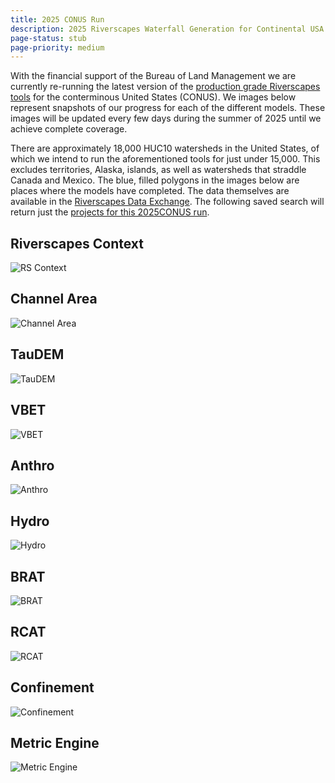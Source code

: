 ```yaml
---
title: 2025 CONUS Run
description: 2025 Riverscapes Waterfall Generation for Continental USA 
page-status: stub
page-priority: medium
---
```


With the financial support of the Bureau of Land Management we are currently re-running the latest version of the [production grade Riverscapes tools](https://tools.riverscapes.net) for the conterminous United States (CONUS). We images below represent snapshots of our progress for each of the different models. These images will be updated every few days during the summer of 2025 until we achieve complete coverage.

There are approximately 18,000 HUC10 watersheds in the United States, of which we intend to run the aforementioned tools for just under 15,000. This excludes territories, Alaska, islands, as well as watersheds that straddle Canada and Mexico. The blue, filled polygons in the images below are places where the models have completed. The data themselves are available in the [Riverscapes Data Exchange](https://data.riverscapes.net). The following saved search will return just the [projects for this 2025CONUS run](https://data.riverscapes.net/d/2f96cfb0-8895-4d0a-8137-85f4496b9f3e/).

## Riverscapes Context

![RS Context](https://s3.us-west-2.amazonaws.com/releases.northarrowresearch.com/images/2025_conus_model_run_status_maps/status_map_rscontext.png)

## Channel Area

![Channel Area](https://s3.us-west-2.amazonaws.com/releases.northarrowresearch.com/images/2025_conus_model_run_status_maps/status_map_channelarea.png)

## TauDEM

![TauDEM](https://s3.us-west-2.amazonaws.com/releases.northarrowresearch.com/images/2025_conus_model_run_status_maps/status_map_taudem.png)

## VBET

![VBET](https://s3.us-west-2.amazonaws.com/releases.northarrowresearch.com/images/2025_conus_model_run_status_maps/status_map_vbet.png)

## Anthro 

![Anthro](https://s3.us-west-2.amazonaws.com/releases.northarrowresearch.com/images/2025_conus_model_run_status_maps/status_map_anthro.png)

## Hydro

![Hydro](https://s3.us-west-2.amazonaws.com/releases.northarrowresearch.com/images/2025_conus_model_run_status_maps/status_map_hydro_context.png)

## BRAT

![BRAT](https://s3.us-west-2.amazonaws.com/releases.northarrowresearch.com/images/2025_conus_model_run_status_maps/status_map_riverscapes_brat.png)

## RCAT

![RCAT](https://s3.us-west-2.amazonaws.com/releases.northarrowresearch.com/images/2025_conus_model_run_status_maps/status_map_rcat.png)

## Confinement

![Confinement](https://s3.us-west-2.amazonaws.com/releases.northarrowresearch.com/images/2025_conus_model_run_status_maps/status_map_confinement.png)

## Metric Engine

![Metric Engine](https://s3.us-west-2.amazonaws.com/releases.northarrowresearch.com/images/2025_conus_model_run_status_maps/status_map_rs_metric_engine.png)